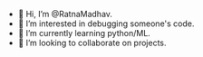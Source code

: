 - 👋 Hi, I’m @RatnaMadhav.
- 👀 I’m interested in debugging someone's code.
- 🌱 I’m currently learning python/ML.
- 💞️ I’m looking to collaborate on projects.


<!---
RatnaMadhav/RatnaMadhav is a ✨ special ✨ repository because its `README.md` (this file) appears on your GitHub profile.
You can click the Preview link to take a look at your changes.
--->
